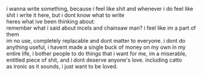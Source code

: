 i wanna write something, because i feel like shit and whenever i do feel like shit i write it here, but i dont know what to write  
heres what ive been thinking about:  
remember what i said about incels and chainsaw man? i feel like im a part of them  
im no use, completely replacable and dont matter to everyone. i dont do anything useful, i havent made a single buck of money on my own in my entire life, i bother people to do things that i want for me, im a miserable, entitled piece of shit, and i dont deserve anyone's love. including catto  
as ironic as it sounds, i just want to be loved.